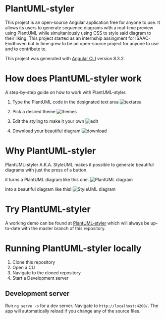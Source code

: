 # PlantUML-styler
This project is an open-source Angular application free for anyone to use. It allows its users to generate sequence diagrams with a real-time preview using PlantUML while simultaniously using CSS to style said diagram to their liking. This project started as an internship assingment for ISAAC-Eindhoven but in time grew to be an open-source project for anyone to use and to contribute to.

This project was generated with [Angular CLI](https://github.com/angular/angular-cli) version 8.3.2.

# How does PlantUML-styler work
A step-by-step guide on how to work with PlantUML-styler.
1. Type the PlantUML code in the designated text area ![textarea](https://github.com/isaaceindhoven/plantuml-styler/blob/master/Readme_Assets/textarea.png)

2. Pick a desired theme ![themes](https://github.com/isaaceindhoven/plantuml-styler/blob/master/Readme_Assets/themes.png)

3. Edit the styling to make it your own ![edit](https://github.com/isaaceindhoven/plantuml-styler/blob/master/Readme_Assets/edit.png)

4. Download your beautiful diagram ![download](https://github.com/isaaceindhoven/plantuml-styler/blob/master/Readme_Assets/download.png)

# Why PlantUML-styler
PlantUML-styler A.K.A. StyleUML makes it possible to generate beautiful diagrams with just the press of a button.

it turns a PlantUML diagram like this one.
![PlantUML diagram](https://github.com/isaaceindhoven/plantuml-styler/blob/master/Readme_Assets/plantuml.png)

Into a beautiful diagram like this! 
![StyleUML diagram](https://github.com/isaaceindhoven/plantuml-styler/blob/master/Readme_Assets/styleuml.png)

# Try PlantUML-styler
A working demo can be found at [PlantUML-styler](https://plantumlstyler.netlify.com/) which will always be up-to-date with the master branch of this repository.

# Running PlantUML-styler locally
1. Clone this repository
2. Open a CLI
3. Navigate to the cloned repository
4. Start a Development server
## Development server
Run `ng serve -o` for a dev server. Navigate to `http://localhost:4200/`. The app will automatically reload if you change any of the source files.

